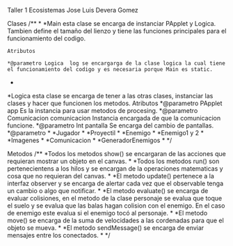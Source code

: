 Taller 1 Ecosistemas Jose Luis Devera Gomez


Clases
/**
 *
 *Main esta clase se encarga de instanciar PApplet y Logica. Tambien define el tamaño del lienzo y tiene las funciones principales para el funcionamiento del codigo.

	Atributos
	
	*@parametro	Logica	log	se encargarga de la clase logica la cual tiene el funcionamiento del codigo y es necesaria porque Main es static.
 *
 *Logica esta clase se encarga de tener a las otras clases, instanciar las clases y hacer que funcionen los metodos.
	Atributos 
	*@parametro	PApplet app	Es la instancia para usar metodos de procesing.
	*@parametro	Comunicacion	comunicacion	Instancia encargada de que la comunicacion funcione.
	*@parametro	Int	pantalla	Se encarga del cambio de pantallas.
	*@parametro	
 *
 *Jugador
 *
 *Proyectil
 *
 *Enemigo
 *
 *Enemigo1 y 2
 *
 *Imagenes
 *
 *Comunicacion
 *
 *GeneradorEnemigos
 *
 */


Metodos
/**
 *Todos los metodos show() se encargaran de las acciones que requieran mostrar un objeto en el canvas.
 *
 *Todos los metodos run() son pertenecientens a los hilos y se encargan de la operaciones matematicas y cosa que no requieran del canvas.
 *
 *El metodo update() pertenece a la interfaz observer y se encarga de alertar cada vez que el observable tenga un cambio o algo que notificar.
 *
 *El metodo evaluate() se encarga de evaluar colisiones, en el metodo de la clase personaje se evalua que toque el suelo y se evalua que las balas hagan colision con el enemigo. En el caso de enemigo este evalua si el enemigo tocó al personaje.
 *
 *El metodo move() se encarga de la suma de velocidades a las cordenadas para que el objeto se mueva.
 *
 *El metodo sendMessage() se encarga de enviar mensajes entre los conectados.
 * 
 */
